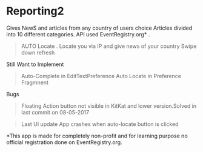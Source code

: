 # Reporting2
Gives NewS and articles from any  country of  users choice
Articles divided into 10  different categories.
API used EventRegistry.org*
.

>AUTO Locate . Locate you via IP and give news of your country 
>Swipe down refresh

Still Want to Implement 
>Auto-Complete in EditTextPreference 
>Auto Locate in Preference Fragmnent

Bugs
>Floating Action button not visible in KitKat and lower version.Solved in last commit on 08-05-2017

>Last UI update App crashes when auto-locate button is clicked

*This app is made for completely non-profit and for  learning purpose no official registration done on EventRegistry.org.
